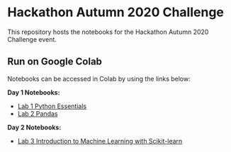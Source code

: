 # Hackathon Autumn 2020 Challenge

This repository hosts the notebooks for the Hackathon Autumn 2020 Challenge event.

## Run on Google Colab

Notebooks can be accessed in Colab by using the links below:

**Day 1 Notebooks:**

* [Lab 1 Python Essentials]()
* [Lab 2 Pandas]()

**Day 2 Notebooks:**

* [Lab 3 Introduction to Machine Learning with Scikit-learn](https://colab.research.google.com/github/KHSDTC/Hackathon_Autumn2020_Challenge/blob/machine_learning/machine_learning/scikit_learn_notebook.ipynbhttps://colab.research.google.com/github/Project-MONAI/MONAIBootcamp2020/blob/master/day2notebooks/day2_mednist_GAN_tutorial.ipynb)
